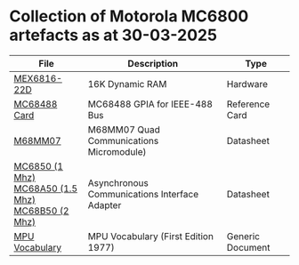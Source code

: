 # Collection of Motorola MC6800 artefacts as at 30-03-2025


| File | Description | Type |
|----- |------------ |--    |
| [MEX6816-22D](/Hardware/EXORciser/@MEX6816-22D.md)|16K Dynamic RAM|Hardware|
| [MC68488 Card](/images/MC68488.1.png)|MC68488 GPIA for IEEE-488 Bus|Reference Card|
| [M68MM07](/images/M68MM07.1.png)|M68MM07 Quad Communications Micromodule)|Datasheet|
| [MC6850 (1 Mhz) <br />MC68A50 (1.5 Mhz) <br />MC68B50 (2 Mhz)](/images/MC6850.1.png)|Asynchronous Communications Interface Adapter|Datasheet|
| [MPU Vocabulary](/images/MPU_Vocabulary.1.png)|MPU Vocabulary (First Edition 1977)|Generic Document|
